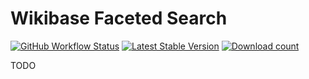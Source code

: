 # Wikibase Faceted Search

[![GitHub Workflow Status](https://img.shields.io/github/actions/workflow/status/ProfessionalWiki/WikibaseFacetedSearch/ci.yml?branch=master)](https://github.com/ProfessionalWiki/WikibaseFacetedSearch/actions?query=workflow%3ACI)
[![Latest Stable Version](https://poser.pugx.org/professional-wiki/wikibase-faceted-search/v/stable)](https://packagist.org/packages/professional-wiki/wikibase-faceted-search)
[![Download count](https://poser.pugx.org/professional-wiki/wikibase-faceted-search/downloads)](https://packagist.org/packages/professional-wiki/wikibase-faceted-search)

TODO
